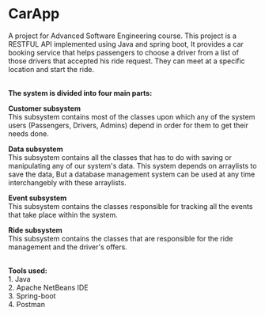 # CarApp

A project for Advanced Software Engineering course. This project is a RESTFUL API implemented using Java and spring boot, It provides a car booking service that helps passengers to choose a driver from a list of those drivers that accepted his ride request. They can meet at a specific location and start the ride. 

<br>**The system is divided into four main parts:**

**Customer subsystem** 
<br>This subsystem contains most of the classes upon which any of the system users (Passengers, Drivers, Admins) depend in order for them to get their needs done.

**Data subsystem**
<br>This subsystem contains all the classes that has to do with saving or manipulating any of our system's data. This system depends on arraylists to save the data, But a database management system can be used at any time interchangebly with these arraylists.

**Event subsystem**
<br>This subsystem contains the classes responsible for tracking all the events that take place within the system.

**Ride subsystem**
<br>This subsystem contains the classes that are responsible for the ride management and the driver's offers.


<br>**Tools used:**
<br>  1. Java
<br>  2. Apache NetBeans IDE
<br>  3. Spring-boot
<br>  4. Postman
